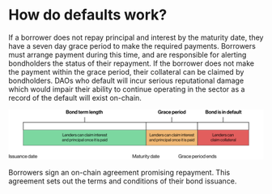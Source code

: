 # How do defaults work?

If a borrower does not repay principal and interest by the maturity date, they have a seven day grace period to make the required payments. Borrowers must arrange payment during this time, and are responsible for alerting bondholders the status of their repayment. If the borrower does not make the payment within the grace period, their collateral can be claimed by bondholders. DAOs who default will incur serious reputational damage which would impair their ability to continue operating in the sector as a record of the default will exist on-chain.

![](<../../.gitbook/assets/image (58).png>)

Borrowers sign an on-chain agreement promising repayment. This agreement sets out the terms and conditions of their bond issuance.
